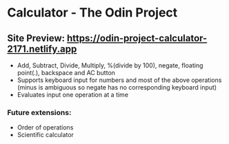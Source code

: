 # Calculator - The Odin Project

## Site Preview: https://odin-project-calculator-2171.netlify.app

- Add, Subtract, Divide, Multiply, %(divide by 100), negate, floating point(.), backspace and AC button
- Supports keyboard input for numbers and most of the above operations (minus is ambiguous so negate has no corresponding keyboard input)
- Evaluates input one operation at a time

### Future extensions:
- Order of operations
- Scientific calculator

